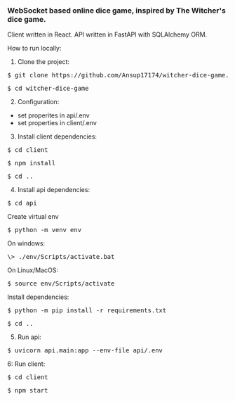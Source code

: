 <h3>WebSocket based online dice game, inspired by The Witcher's dice game.</h3>
Client written in React.
API written in FastAPI with SQLAlchemy ORM.

How to run locally:

1. Clone the project:
<pre>$ git clone https://github.com/Ansup17174/witcher-dice-game.git</pre>
<pre>$ cd witcher-dice-game</pre>


2. Configuration:
  - set properites in api/.env
  - set properties in client/.env

3. Install client dependencies:
<pre>$ cd client</pre>
<pre>$ npm install</pre>
<pre>$ cd ..</pre>

4. Install api dependencies:
<pre>$ cd api</pre>
Create virtual env
<pre>$ python -m venv env</pre>
On windows:
<pre>\> ./env/Scripts/activate.bat</pre>
On Linux/MacOS:
<pre>$ source env/Scripts/activate</pre>
Install dependencies:
<pre>$ python -m pip install -r requirements.txt</pre>
<pre>$ cd ..</pre>

5. Run api:
<pre>$ uvicorn api.main:app --env-file api/.env</pre>

6: Run client:
<pre>$ cd client</pre>
<pre>$ npm start</pre>
